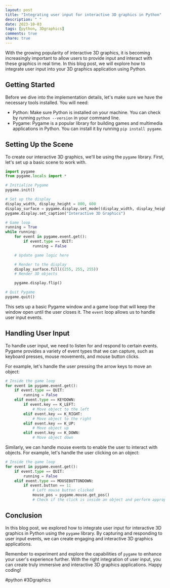 ```yaml
---
layout: post
title: "Integrating user input for interactive 3D graphics in Python"
description: " "
date: 2023-10-03
tags: [python, 3Dgraphics]
comments: true
share: true
---
```


With the growing popularity of interactive 3D graphics, it is becoming increasingly important to allow users to provide input and interact with these graphics in real time. In this blog post, we will explore how to integrate user input into your 3D graphics application using Python.

## Getting Started

Before we dive into the implementation details, let's make sure we have the necessary tools installed. You will need:

- Python: Make sure Python is installed on your machine. You can check by running `python --version` in your command line.
- Pygame: Pygame is a popular library for building games and multimedia applications in Python. You can install it by running `pip install pygame`.

## Setting Up the Scene

To create our interactive 3D graphics, we'll be using the `pygame` library. First, let's set up a basic scene to work with. 

```python
import pygame
from pygame.locals import *

# Initialize Pygame
pygame.init()

# Set up the display
display_width, display_height = 800, 600
display_surface = pygame.display.set_mode((display_width, display_height))
pygame.display.set_caption("Interactive 3D Graphics")

# Game loop
running = True
while running:
    for event in pygame.event.get():
        if event.type == QUIT:
            running = False

    # Update game logic here

    # Render to the display
    display_surface.fill((255, 255, 255))
    # Render 3D objects

    pygame.display.flip()

# Quit Pygame
pygame.quit()
```

This sets up a basic Pygame window and a game loop that will keep the window open until the user closes it. The `event` loop allows us to handle user input events.

## Handling User Input

To handle user input, we need to listen for and respond to certain events. Pygame provides a variety of event types that we can capture, such as keyboard presses, mouse movements, and mouse button clicks.

For example, let's handle the user pressing the arrow keys to move an object:

```python
# Inside the game loop
for event in pygame.event.get():
    if event.type == QUIT:
        running = False
    elif event.type == KEYDOWN:
        if event.key == K_LEFT:
            # Move object to the left
        elif event.key == K_RIGHT:
            # Move object to the right
        elif event.key == K_UP:
            # Move object up
        elif event.key == K_DOWN:
            # Move object down
```

Similarly, we can handle mouse events to enable the user to interact with objects. For example, let's handle the user clicking on an object:

```python
# Inside the game loop
for event in pygame.event.get():
    if event.type == QUIT:
        running = False
    elif event.type == MOUSEBUTTONDOWN:
        if event.button == 1:
            # Left mouse button clicked
            mouse_pos = pygame.mouse.get_pos()
            # Check if the click is inside an object and perform appropriate action
```

## Conclusion

In this blog post, we explored how to integrate user input for interactive 3D graphics in Python using the `pygame` library. By capturing and responding to user input events, we can create engaging and interactive 3D graphics applications.

Remember to experiment and explore the capabilities of `pygame` to enhance your user's experience further. With the right integration of user input, you can create truly immersive and interactive 3D graphics applications. Happy coding!

\#python #3Dgraphics